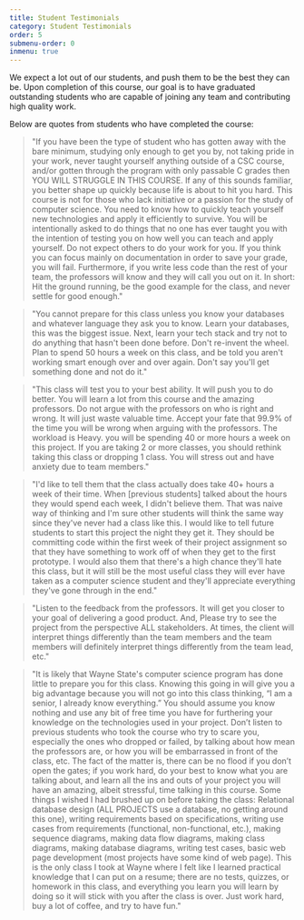 ```yaml
---
title: Student Testimonials
category: Student Testimonials
order: 5
submenu-order: 0
inmenu: true
---
```


We expect a lot out of our students, and push them to be the best they can be. Upon completion of this course,
our goal is to have graduated outstanding students who are capable of joining any team and contributing
high quality work.

Below are quotes from students who have completed the course:

>"If you have been the type of student who has gotten away with the bare minimum, studying only enough to get you by, not taking pride in your work, never taught yourself anything outside of a CSC course, and/or gotten through the program with only passable C grades then YOU WILL STRUGGLE IN THIS COURSE. If any of this sounds familiar, you better shape up quickly because life is about to hit you hard. This course is not for those who lack initiative or a passion for the study of computer science. You need to know how to quickly teach yourself new technologies and apply it efficiently to survive. You will be intentionally asked to do things that no one has ever taught you with the intention of testing you on how well you can teach and apply yourself. Do not expect others to do your work for you. If you think you can focus mainly on documentation in order to save your grade, you will fail. Furthermore, if you write less code than the rest of your team, the professors will know and they will call you out on it. In short: Hit the ground running, be the good example for the class, and never settle for good enough."

>"You cannot prepare for this class unless you know your databases and whatever language they ask you to know. Learn your databases, this was the biggest issue.  Next, learn your tech stack and try not to do anything that hasn't been done before. Don't re-invent the wheel.  Plan to spend 50 hours a week on this class, and be told you aren't working smart enough over and over again. Don't say you'll get something done and not do it."

>"This class will test you to your best ability. It will push you to do better. You will learn a lot from this course and the amazing professors. Do not argue with the professors on who is right and wrong. It will just waste valuable time. Accept your fate that 99.9% of the time you will be wrong when arguing with the professors. The workload is Heavy. you will be spending 40 or more hours a week on this project. If you are taking 2 or more classes, you should rethink taking this class or dropping 1 class. You will stress out and have anxiety due to team members."

>"I'd like to tell them that the class actually does take 40+ hours a week of their time. When [previous students] talked about the hours they would spend each week, I didn't believe them. That was naive way of thinking and I'm sure other students will think the same way since they've never had a class like this. I would like to tell future students to start this project the night they get it. They should be committing code within the first week of their project assignment so that they have something to work off of when they get to the first prototype. I would also them that there's a high chance they'll hate this class, but it will still be the most useful class they will ever have taken as a computer science student and they'll appreciate everything they've gone through in the end."

>"Listen to the feedback from the professors. It will get you closer to your goal of delivering a good product. And, Please try to see the project from the perspective ALL stakeholders. At times, the client will interpret things differently than the team members and the team members will definitely interpret things differently from the team lead, etc."

>"It is likely that Wayne State's computer science program has done little to prepare you for this class. Knowing this going in will give you a big advantage because you will not go into this class thinking, “I am a senior, I already know everything.” You should assume you know nothing and use any bit of free time you have for furthering your knowledge on the technologies used in your project. Don’t listen to previous students who took the course who try to scare you, especially the ones who dropped or failed, by talking about how mean the professors are, or how you will be embarrassed in front of the class, etc. The fact of the matter is, there can be no flood if you don’t open the gates; if you work hard, do your best to know what you are talking about, and learn all the ins and outs of your project you will have an amazing, albeit stressful, time talking in this course. Some things I wished I had brushed up on before taking the class: Relational database design (ALL PROJECTS use a database, no getting around this one), writing requirements based on specifications, writing use cases from requirements (functional, non-functional, etc.), making sequence diagrams, making data flow diagrams, making class diagrams, making database diagrams, writing test cases, basic web page development (most projects have some kind of web page). This is the only class I took at Wayne where I felt like I learned practical knowledge that I can put on a resume; there are no tests, quizzes, or homework in this class, and everything you learn you will learn by doing so it will stick with you after the class is over. Just work hard, buy a lot of coffee, and try to have fun."
